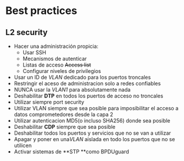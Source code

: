 # Best practices

## L2 security

+ Hacer una administración propicia:
  + Usar SSH
  + Mecanismos de autenticar
  + Listas de acceso ~~Access list~~
  + Configurar niveles de privilegios
+ Usar un ID de *VLAN* dedicado para los puertos troncales
+ Restringir el aceso de administracion solo a redes confiables
+ NUNCA usar la *VLAN1* para absolutamente nada
+ Deshabilitar **DTP** en todos los puertos de acceso no troncales
+ Utilizar siempre port security
+ Utilizar VLAN siempre que sea posible para imposibilitar el acceso a datos comprometedores desde la capa 2
+ Utilizar autenticacion MD5(o incluso SHA256) donde sea posible
+ Deshabilitar **CDP** siempre que sea posible
+ Deshabilitar todos los puertos y servicios que no se van a utilizar
+ Apagar y poner en una*VLAN* aislada en todo los puertos que no se utilicen
+ Activar sistemas de **STP **como BPDUguard